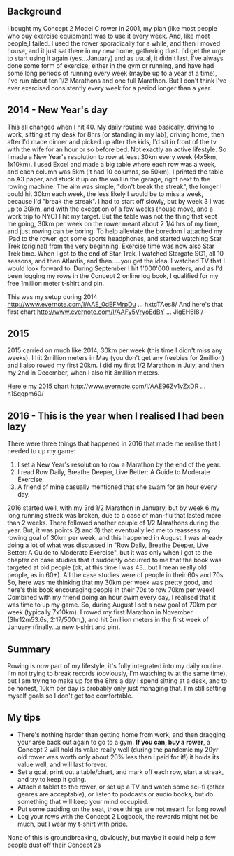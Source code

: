 ## Background

I bought my Concept 2 Model C rower in 2001, my plan (like most people who buy exercise equipment) was to use it every week. And, like most people,I failed. I used the rower sporadically for a while, and then I moved house, and it just sat there in my new home, gathering dust. I'd get the urge to start using it again (yes...January) and as usual, it didn't last. I've always done some form of exercise, either in the gym or running, and have had some long periods of running every week (maybe up to a year at a time), I've run about ten 1/2 Marathons and one full Marathon. But I don't think I've ever exercised consistently every week for a period longer than a year.

## 2014 - New Year's day

This all changed when I hit 40. My daily routine was basically, driving to work, sitting at my desk for 8hrs (or standing in my lab), driving home, then after I'd made dinner and picked up after the kids, I'd sit in front of the tv with the wife for an hour or so before bed. Not exactly an active lifestyle. So I made a New Year's resolution to row at least 30km every week (4x5km, 1x10km). I used Excel and made a big table where each row was a week, and each column was 5km (it had 10 columns, so 50km). I printed the table on A3 paper, and stuck it up on the wall in the garage, right next to the rowing machine. The aim was simple, "don't break the streak", the longer I could hit 30km each week, the less likely I would be to miss a week, because I'd "break the streak". I had to start off slowly, but by week 3 I was up to 30km, and with the exception of a few weeks (house move, and a work trip to NYC) I hit my target. But the table was not the thing that kept me going, 30km per week on the rower meant about 2 1/4 hrs of my time, and just rowing can be boring. To help alleviate the boredom I attached my iPad to the rower, got some sports headphones, and started watching Star Trek (original) from the very beginning. Exercise time was now also Star Trek time. When I got to the end of Star Trek, I watched Stargate SG1, all 10 seasons, and then Atlantis, and then.....you get the idea. I watched TV that I would look forward to. During September I hit 1'000'000 meters, and as I'd been logging my rows in the Concept 2 online log book, I qualified for my free 1million meter t-shirt and pin.

This was my setup during 2014 http://www.evernote.com/l/AAE_0dEFMrpDu ... hxtcTAes8/
And here's that first chart http://www.evernote.com/l/AAFy5VryoEdBY ... JigEH6I8I/

## 2015

2015 carried on much like 2014, 30km per week (this time I didn't miss any weeks). I hit 2million meters in May (you don't get any freebies for 2million) and I also rowed my first 20km. I did my first 1/2 Marathon in July, and then my 2nd in December, when I also hit 3million meters.

Here'e my 2015 chart http://www.evernote.com/l/AAE96Zv1vZxDR ... n1Sqqpm60/

## 2016 - This is the year when I realised I had been lazy

There were three things that happened in 2016 that made me realise that I needed to up my game:

1. I set a New Year's resolution to row a Marathon by the end of the year.
2. I read Row Daily, Breathe Deeper, Live Better: A Guide to Moderate Exercise.
3. A friend of mine casually mentioned that she swam for an hour every day.

2016 started well, with my 3rd 1/2 Marathon in January, but by week 6 my long running streak was broken, due to a case of man-flu that lasted more than 2 weeks. There followed another couple of 1/2 Marathons during the year. But, it was points 2) and 3) that eventually led me to reassess my rowing goal of 30km per week, and this happened in August. I was already doing a lot of what was discussed in "Row Daily, Breathe Deeper, Live Better: A Guide to Moderate Exercise", but it was only when I got to the chapter on case studies that it suddenly occurred to me that the book was targeted at old people (ok, at this time I was 43...but I mean really old people, as in 60+). All the case studies were of people in their 60s and 70s. So, here was me thinking that my 30km per week was pretty good, and here's this book encouraging people in their 70s to row 70km per week! Combined with my friend doing an hour swim every day, I realised that it was time to up my game. So, during August I set a new goal of 70km per week (typically 7x10km). I rowed my first Marathon in November (3hr12m53.6s, 2:17/500m,), and hit 5million meters in the first week of January (finally...a new t-shirt and pin).

## Summary

Rowing is now part of my lifestyle, it's fully integrated into my daily routine. I'm not trying to break records (obviously, I'm watching tv at the same time), but I am trying to make up for the 8hrs a day I spend sitting at a desk, and to be honest, 10km per day is probably only just managing that. I'm still setting myself goals so I don't get too comfortable.

## My tips

- There's nothing harder than getting home from work, and then dragging your arse back out again to go to a gym. **If you can, buy a rower**, a Concept 2 will hold its value really well (during the pandemic my 20yr old rower was worth only about 20% less than I paid for it!) it holds its value well, and will last forever.
- Set a goal, print out a table/chart, and mark off each row, start a streak, and try to keep it going.
- Attach a tablet to the rower, or set up a TV and watch some sci-fi (other genres are acceptable), or listen to podcasts or audio books, but do something that will keep your mind occupied.
- Put some padding on the seat, those things are not meant for long rows!
- Log your rows with the Concept 2 Logbook, the rewards might not be much, but I wear my t-shirt with pride.

None of this is groundbreaking, obviously, but maybe it could help a few people dust off their Concept 2s 
